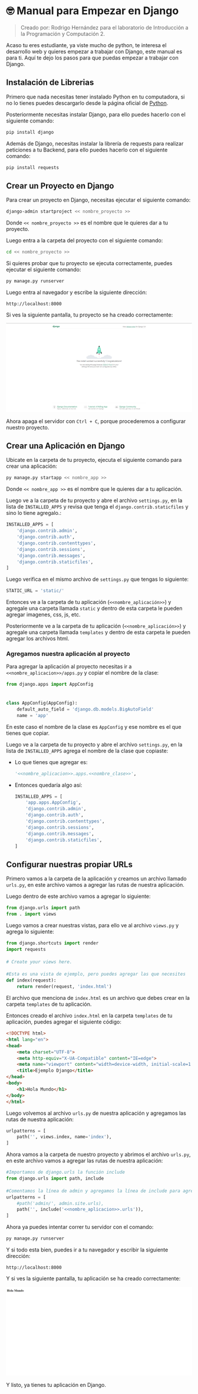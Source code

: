 # 🤓 Manual para Empezar en Django

>Creado por: Rodrigo Hernández para el laboratorio de Introducción a la Programación y Computación 2.

Acaso tu eres estudiante, ya viste mucho de python, te interesa el desarrollo web y quieres empezar a trabajar con Django, este manual es para ti. Aquí te dejo los pasos para que puedas empezar a trabajar con Django.

## Instalación de Librerias

Primero que nada necesitas tener instalado Python en tu computadora, si no lo tienes puedes descargarlo desde la página oficial de [Python](https://www.python.org/). 

Posteriormente necesitas instalar Django, para ello puedes hacerlo con el siguiente comando:

```bash
pip install django
```

Además de Django, necesitas instalar la librería de requests para realizar peticiones a tu Backend, para ello puedes hacerlo con el siguiente comando:

```bash
pip install requests
```

## Crear un Proyecto en Django

Para crear un proyecto en Django, necesitas ejecutar el siguiente comando:

```bash
django-admin startproject << nombre_proyecto >>
```

Donde `<< nombre_proyecto >>` es el nombre que le quieres dar a tu proyecto.

Luego entra a la carpeta del proyecto con el siguiente comando:

```bash
cd << nombre_proyecto >>
```

Si quieres probar que tu proyecto se ejecuta correctamente, puedes ejecutar el siguiente comando:

```bash
py manage.py runserver
```

Luego entra al navegador y escribe la siguiente dirección:

```
http://localhost:8000
```

Si ves la siguiente pantalla, tu proyecto se ha creado correctamente:

![Pantalla de Bienvenida de Django](./imgs/img1.png)

Ahora apaga el servidor con `Ctrl + C`, porque procederemos a configurar nuestro proyecto.

## Crear una Aplicación en Django

Ubicate en la carpeta de tu proyecto, ejecuta el siguiente comando para crear una aplicación:

```bash
py manage.py startapp << nombre_app >>
```

Donde `<< nombre_app >>` es el nombre que le quieres dar a tu aplicación.

Luego ve a la carpeta de tu proyecto y abre el archivo `settings.py`, en la lista de `INSTALLED_APPS` y revisa que tenga el `django.contrib.staticfiles` y sino lo tiene agregalo.:

```python
INSTALLED_APPS = [
    'django.contrib.admin',
    'django.contrib.auth',
    'django.contrib.contenttypes',
    'django.contrib.sessions',
    'django.contrib.messages',
    'django.contrib.staticfiles',
]
```

Luego verifica en el mismo archivo de `settings.py` que tengas lo siguiente:

```python
STATIC_URL = 'static/'
```

Entonces ve a la carpeta de tu aplicación (`<<nombre_aplicación>>`) y agregale una carpeta llamada `static` y dentro de esta carpeta le pueden agregar imagenes, css, js, etc.

Posteriormente ve a la carpeta de tu aplicación (`<<nombre_aplicación>>`) y agregale una carpeta llamada `templates` y dentro de esta carpeta le pueden agregar los archivos html.


### Agregamos nuestra aplicación al proyecto

Para agregar la aplicación al proyecto necesitas ir a `<<nombre_aplicacion>>/apps.py` y copiar el nombre de la clase:

```python
from django.apps import AppConfig


class AppConfig(AppConfig):
    default_auto_field = 'django.db.models.BigAutoField'
    name = 'app'
```
En este caso el nombre de la clase es `AppConfig` y ese nombre es el que tienes que copiar.

Luego ve a la carpeta de tu proyecto y abre el archivo `settings.py`, en la lista de `INSTALLED_APPS` agrega el nombre de la clase que copiaste:

- Lo que tienes que agregar es:
    ```python
    '<<nombre_aplicacion>>.apps.<<nombre_clase>>',
    ```

- Entonces quedaría algo así:
    ```python
    INSTALLED_APPS = [
        'app.apps.AppConfig',
        'django.contrib.admin',
        'django.contrib.auth',
        'django.contrib.contenttypes',
        'django.contrib.sessions',
        'django.contrib.messages',
        'django.contrib.staticfiles',
    ]
    ```

## Configurar nuestras propiar URLs

Primero vamos a la carpeta de la aplicación y creamos un archivo llamado `urls.py`, en este archivo vamos a agregar las rutas de nuestra aplicación.

Luego dentro de este archivo vamos a agregar lo siguiente:

```python
from django.urls import path
from . import views
```

Luego vamos a crear nuestras vistas, para ello ve al archivo `views.py` y agrega lo siguiente:

```python
from django.shortcuts import render
import requests

# Create your views here.

#Esta es una vista de ejemplo, pero puedes agregar las que necesites
def index(request):
    return render(request, 'index.html')
```

El archivo que menciona de `index.html` es un archivo que debes crear en la carpeta `templates` de tu aplicación.

Entonces creado el archivo `index.html` en la carpeta `templates` de tu aplicación, puedes agregar el siguiente código:

```html
<!DOCTYPE html>
<html lang="en">
<head>
    <meta charset="UTF-8">
    <meta http-equiv="X-UA-Compatible" content="IE=edge">
    <meta name="viewport" content="width=device-width, initial-scale=1.0">
    <title>Ejemplo Django</title>
</head>
<body>
    <h1>Hola Mundo</h1>
</body>
</html>
```

Luego volvemos al archivo `urls.py` de nuestra aplicación y agregamos las rutas de nuestra aplicación:

```python
urlpatterns = [
    path('', views.index, name='index'),
]
```

Ahora vamos a la carpeta de nuestro proyecto y abrimos el archivo `urls.py`, en este archivo vamos a agregar las rutas de nuestra aplicación:

```python
#Importamos de django.urls la función include
from django.urls import path, include

#Comentamos la línea de admin y agregamos la línea de include para agregar las rutas de nuestra aplicación
urlpatterns = [
    #path('admin/', admin.site.urls),
    path('', include('<<nombre_aplicacion>>.urls')),
]
```

Ahora ya puedes intentar correr tu servidor con el comando:

```bash
py manage.py runserver
```

Y si todo esta bien, puedes ir a tu navegador y escribir la siguiente dirección:

```
http://localhost:8000
```

Y si ves la siguiente pantalla, tu aplicación se ha creado correctamente:

![Pantalla de Hola Mundo](./imgs/img2.png)

Y listo, ya tienes tu aplicación en Django.